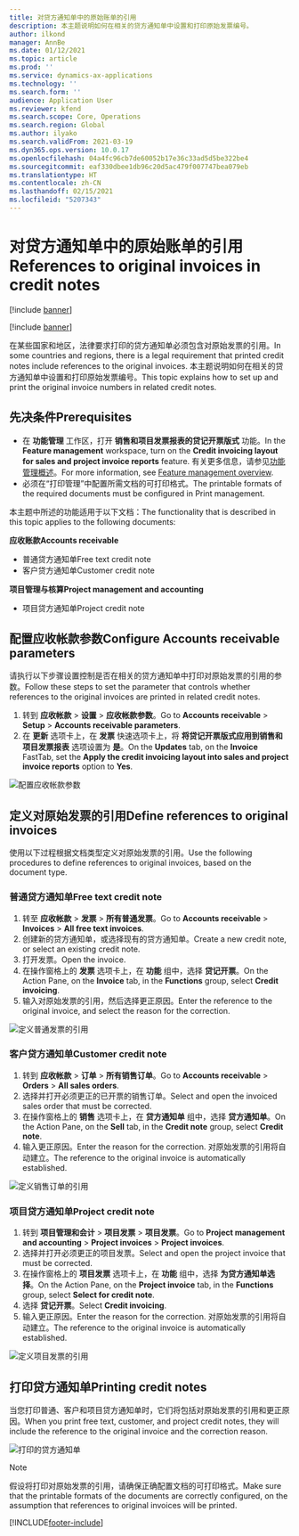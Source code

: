 ```yaml
---
title: 对贷方通知单中的原始账单的引用
description: 本主题说明如何在相关的贷方通知单中设置和打印原始发票编号。
author: ilkond
manager: AnnBe
ms.date: 01/12/2021
ms.topic: article
ms.prod: ''
ms.service: dynamics-ax-applications
ms.technology: ''
ms.search.form: ''
audience: Application User
ms.reviewer: kfend
ms.search.scope: Core, Operations
ms.search.region: Global
ms.author: ilyako
ms.search.validFrom: 2021-03-19
ms.dyn365.ops.version: 10.0.17
ms.openlocfilehash: 04a4fc96cb7de60052b17e36c33ad5d5be322be4
ms.sourcegitcommit: eaf330dbee1db96c20d5ac479f007747bea079eb
ms.translationtype: HT
ms.contentlocale: zh-CN
ms.lasthandoff: 02/15/2021
ms.locfileid: "5207343"
---
```

# <a name="references-to-original-invoices-in-credit-notes"></a><span data-ttu-id="63ee2-103">对贷方通知单中的原始账单的引用</span><span class="sxs-lookup"><span data-stu-id="63ee2-103">References to original invoices in credit notes</span></span>

[!include [banner](../includes/banner.md)]

[!include [banner](../includes/preview-banner.md)]

<span data-ttu-id="63ee2-104">在某些国家和地区，法律要求打印的贷方通知单必须包含对原始发票的引用。</span><span class="sxs-lookup"><span data-stu-id="63ee2-104">In some countries and regions, there is a legal requirement that printed credit notes include references to the original invoices.</span></span> <span data-ttu-id="63ee2-105">本主题说明如何在相关的贷方通知单中设置和打印原始发票编号。</span><span class="sxs-lookup"><span data-stu-id="63ee2-105">This topic explains how to set up and print the original invoice numbers in related credit notes.</span></span>

## <a name="prerequisites"></a><span data-ttu-id="63ee2-106">先决条件</span><span class="sxs-lookup"><span data-stu-id="63ee2-106">Prerequisites</span></span>

- <span data-ttu-id="63ee2-107">在 **功能管理** 工作区，打开 **销售和项目发票报表的贷记开票版式** 功能。</span><span class="sxs-lookup"><span data-stu-id="63ee2-107">In the **Feature management** workspace, turn on the **Credit invoicing layout for sales and project invoice reports** feature.</span></span> <span data-ttu-id="63ee2-108">有关更多信息，请参见[功能管理概述](../../fin-and-ops/get-started/feature-management/feature-management-overview.md)。</span><span class="sxs-lookup"><span data-stu-id="63ee2-108">For more information, see [Feature management overview](../../fin-and-ops/get-started/feature-management/feature-management-overview.md).</span></span>
- <span data-ttu-id="63ee2-109">必须在“打印管理”中配置所需文档的可打印格式。</span><span class="sxs-lookup"><span data-stu-id="63ee2-109">The printable formats of the required documents must be configured in Print management.</span></span>

<span data-ttu-id="63ee2-110">本主题中所述的功能适用于以下文档：</span><span class="sxs-lookup"><span data-stu-id="63ee2-110">The functionality that is described in this topic applies to the following documents:</span></span>

<span data-ttu-id="63ee2-111">**应收账款**</span><span class="sxs-lookup"><span data-stu-id="63ee2-111">**Accounts receivable**</span></span>

- <span data-ttu-id="63ee2-112">普通贷方通知单</span><span class="sxs-lookup"><span data-stu-id="63ee2-112">Free text credit note</span></span>
- <span data-ttu-id="63ee2-113">客户贷方通知单</span><span class="sxs-lookup"><span data-stu-id="63ee2-113">Customer credit note</span></span>

<span data-ttu-id="63ee2-114">**项目管理与核算**</span><span class="sxs-lookup"><span data-stu-id="63ee2-114">**Project management and accounting**</span></span>

- <span data-ttu-id="63ee2-115">项目贷方通知单</span><span class="sxs-lookup"><span data-stu-id="63ee2-115">Project credit note</span></span>

## <a name="configure-accounts-receivable-parameters"></a><span data-ttu-id="63ee2-116">配置应收帐款参数</span><span class="sxs-lookup"><span data-stu-id="63ee2-116">Configure Accounts receivable parameters</span></span>

<span data-ttu-id="63ee2-117">请执行以下步骤设置控制是否在相关的贷方通知单中打印对原始发票的引用的参数。</span><span class="sxs-lookup"><span data-stu-id="63ee2-117">Follow these steps to set the parameter that controls whether references to the original invoices are printed in related credit notes.</span></span>

1. <span data-ttu-id="63ee2-118">转到 **应收帐款** \> **设置** \> **应收帐款参数**。</span><span class="sxs-lookup"><span data-stu-id="63ee2-118">Go to **Accounts receivable** \> **Setup** \> **Accounts receivable parameters**.</span></span>
2. <span data-ttu-id="63ee2-119">在 **更新** 选项卡上，在 **发票** 快速选项卡上，将 **将贷记开票版式应用到销售和项目发票报表** 选项设置为 **是**。</span><span class="sxs-lookup"><span data-stu-id="63ee2-119">On the **Updates** tab, on the **Invoice** FastTab, set the **Apply the credit invoicing layout into sales and project invoice reports** option to **Yes**.</span></span>

![配置应收帐款参数](media/original-invoice-number-in-credit-note.jpg)

## <a name="define-references-to-original-invoices"></a><span data-ttu-id="63ee2-121">定义对原始发票的引用</span><span class="sxs-lookup"><span data-stu-id="63ee2-121">Define references to original invoices</span></span>

<span data-ttu-id="63ee2-122">使用以下过程根据文档类型定义对原始发票的引用。</span><span class="sxs-lookup"><span data-stu-id="63ee2-122">Use the following procedures to define references to original invoices, based on the document type.</span></span>

### <a name="free-text-credit-note"></a><span data-ttu-id="63ee2-123">普通贷方通知单</span><span class="sxs-lookup"><span data-stu-id="63ee2-123">Free text credit note</span></span>

1. <span data-ttu-id="63ee2-124">转至 **应收帐款** \> **发票** \> **所有普通发票**。</span><span class="sxs-lookup"><span data-stu-id="63ee2-124">Go to **Accounts receivable** \> **Invoices** \> **All free text invoices**.</span></span>
2. <span data-ttu-id="63ee2-125">创建新的贷方通知单，或选择现有的贷方通知单。</span><span class="sxs-lookup"><span data-stu-id="63ee2-125">Create a new credit note, or select an existing credit note.</span></span>
3. <span data-ttu-id="63ee2-126">打开发票。</span><span class="sxs-lookup"><span data-stu-id="63ee2-126">Open the invoice.</span></span>
4. <span data-ttu-id="63ee2-127">在操作窗格上的 **发票** 选项卡上，在 **功能** 组中，选择 **贷记开票**。</span><span class="sxs-lookup"><span data-stu-id="63ee2-127">On the Action Pane, on the **Invoice** tab, in the **Functions** group, select **Credit invoicing**.</span></span>
5. <span data-ttu-id="63ee2-128">输入对原始发票的引用，然后选择更正原因。</span><span class="sxs-lookup"><span data-stu-id="63ee2-128">Enter the reference to the original invoice, and select the reason for the correction.</span></span>

![定义普通发票的引用](media/reference-original-invoice-FTI.jpg)

### <a name="customer-credit-note"></a><span data-ttu-id="63ee2-130">客户贷方通知单</span><span class="sxs-lookup"><span data-stu-id="63ee2-130">Customer credit note</span></span>

1. <span data-ttu-id="63ee2-131">转到 **应收帐款** \> **订单** \> **所有销售订单**。</span><span class="sxs-lookup"><span data-stu-id="63ee2-131">Go to **Accounts receivable** \> **Orders** \> **All sales orders**.</span></span>
2. <span data-ttu-id="63ee2-132">选择并打开必须更正的已开票的销售订单。</span><span class="sxs-lookup"><span data-stu-id="63ee2-132">Select and open the invoiced sales order that must be corrected.</span></span>
3. <span data-ttu-id="63ee2-133">在操作窗格上的 **销售** 选项卡上，在 **贷方通知单** 组中，选择 **贷方通知单**。</span><span class="sxs-lookup"><span data-stu-id="63ee2-133">On the Action Pane, on the **Sell** tab, in the **Credit note** group, select **Credit note**.</span></span>
4. <span data-ttu-id="63ee2-134">输入更正原因。</span><span class="sxs-lookup"><span data-stu-id="63ee2-134">Enter the reason for the correction.</span></span> <span data-ttu-id="63ee2-135">对原始发票的引用将自动建立。</span><span class="sxs-lookup"><span data-stu-id="63ee2-135">The reference to the original invoice is automatically established.</span></span>

![定义销售订单的引用](media/reference-original-invoice-SO.jpg)

### <a name="project-credit-note"></a><span data-ttu-id="63ee2-137">项目贷方通知单</span><span class="sxs-lookup"><span data-stu-id="63ee2-137">Project credit note</span></span>

1. <span data-ttu-id="63ee2-138">转到 **项目管理和会计** \> **项目发票** \> **项目发票**。</span><span class="sxs-lookup"><span data-stu-id="63ee2-138">Go to **Project management and accounting** \> **Project invoices** \> **Project invoices**.</span></span>
2. <span data-ttu-id="63ee2-139">选择并打开必须更正的项目发票。</span><span class="sxs-lookup"><span data-stu-id="63ee2-139">Select and open the project invoice that must be corrected.</span></span>
3. <span data-ttu-id="63ee2-140">在操作窗格上的 **项目发票** 选项卡上，在 **功能** 组中，选择 **为贷方通知单选择**。</span><span class="sxs-lookup"><span data-stu-id="63ee2-140">On the Action Pane, on the **Project invoice** tab, in the **Functions** group, select **Select for credit note**.</span></span>
4. <span data-ttu-id="63ee2-141">选择 **贷记开票**。</span><span class="sxs-lookup"><span data-stu-id="63ee2-141">Select **Credit invoicing**.</span></span>
5. <span data-ttu-id="63ee2-142">输入更正原因。</span><span class="sxs-lookup"><span data-stu-id="63ee2-142">Enter the reason for the correction.</span></span> <span data-ttu-id="63ee2-143">对原始发票的引用将自动建立。</span><span class="sxs-lookup"><span data-stu-id="63ee2-143">The reference to the original invoice is automatically established.</span></span>

![定义项目发票的引用](media/reference-original-invoice-project.jpg)

## <a name="printing-credit-notes"></a><span data-ttu-id="63ee2-145">打印贷方通知单</span><span class="sxs-lookup"><span data-stu-id="63ee2-145">Printing credit notes</span></span>

<span data-ttu-id="63ee2-146">当您打印普通、客户和项目贷方通知单时，它们将包括对原始发票的引用和更正原因。</span><span class="sxs-lookup"><span data-stu-id="63ee2-146">When you print free text, customer, and project credit notes, they will include the reference to the original invoice and the correction reason.</span></span>

![打印的贷方通知单](media/credit-note-FTI.jpg)

> [!NOTE]
> <span data-ttu-id="63ee2-148">假设将打印对原始发票的引用，请确保正确配置文档的可打印格式。</span><span class="sxs-lookup"><span data-stu-id="63ee2-148">Make sure that the printable formats of the documents are correctly configured, on the assumption that references to original invoices will be printed.</span></span>


[!INCLUDE[footer-include](../../includes/footer-banner.md)]